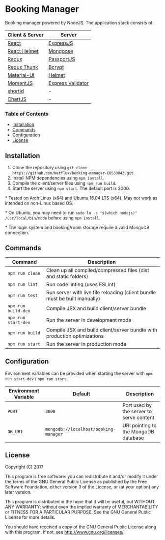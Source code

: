 # Booking Manager
Booking manager powered by NodeJS. The application stack consists of:

| Client & Server                                            | Server                                                               |
| ---------------------------------------------------------- | -------------------------------------------------------------------- |
| [React](https://facebook.github.io/react/)                 | [ExpressJS](http://expressjs.com/)                                   |
| [React Helmet](https://www.npmjs.com/package/react-helmet) | [Mongoose](http://mongoosejs.com/)                                   |
| [Redux](http://redux.js.org/)                              | [PassportJS](http://passportjs.org/)                                 |
| [Redux Thunk](https://www.npmjs.com/package/redux-thunk)   | [Bcrypt](https://www.npmjs.com/package/bcrypt)                       |
| [Material-UI](http://www.material-ui.com/)                 | [Helmet](https://www.npmjs.com/package/helmet)                       |
| [MomentJS](https://momentjs.com/)                          | [Express Validator](https://www.npmjs.com/package/express-validator) |
| [shortid](https://www.npmjs.com/package/shortid)           | -                                                                    |
| [ChartJS](http://www.chartjs.org/)                         | -                                                                    |

### Table of Contents
* [Installation](#installation)
* [Commands](#commands)
* [Configuration](#configuration)
* [License](#license)

## Installation
1. Clone the repository using `git clone https://github.com/Netflux/booking-manager-COS30043.git`.
2. Install NPM dependencies using `npm install`.
3. Compile the client/server files using `npm run build`.
4. Start the server using `npm start`. The default port is 3000.

\* Tested on Arch Linux (x64) and Ubuntu 16.04 LTS (x64). May not work as intended on non-Linux based OS.

\* On Ubuntu, you may need to run `sudo ln -s "$(which nodejs)" /usr/local/bin/node` before using `npm install`.

\* The login system and booking/room storage require a valid MongoDB connection.

## Commands
| Command             | Description                                                                |
| ------------------- | -------------------------------------------------------------------------- |
| `npm run clean`     | Clean up all compiled/compressed files (dist and static folders)           |
| `npm run lint`      | Run code linting (uses ESLint)                                             |
| `npm run test`      | Run server with live file reloading (client bundle must be built manually) |
| `npm run build-dev` | Compile JSX and build client/server bundle                                 |
| `npm run start-dev` | Run the server in development mode                                         |
| `npm run build`     | Compile JSX and build client/server bundle with production optimizations   |
| `npm run start`     | Run the server in production mode                                          |

## Configuration
Environment variables can be provided when starting the server with `npm run start-dev` / `npm run start`.

| Environment Variable | Default                               | Description                              |
| -------------------- | ------------------------------------- | ---------------------------------------- |
| `PORT`               | `3000`                                | Port used by the server to serve content |
| `DB_URI`             | `mongodb://localhost/booking-manager` | URI pointing to the MongoDB database     |

## License
Copyright (C) 2017

This program is free software: you can redistribute it and/or modify
it under the terms of the GNU General Public License as published by
the Free Software Foundation, either version 3 of the License, or
(at your option) any later version.

This program is distributed in the hope that it will be useful,
but WITHOUT ANY WARRANTY; without even the implied warranty of
MERCHANTABILITY or FITNESS FOR A PARTICULAR PURPOSE.  See the
GNU General Public License for more details.

You should have received a copy of the GNU General Public License
along with this program. If not, see <http://www.gnu.org/licenses/>.
